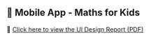 ## 📱 Mobile App - Maths for Kids

📄 [Click here to view the UI Design Report (PDF)](https://github.com/NgWY02/UCCD3223-Maths-Mobile-App-for-Kids/blob/main/Report.pdf)
